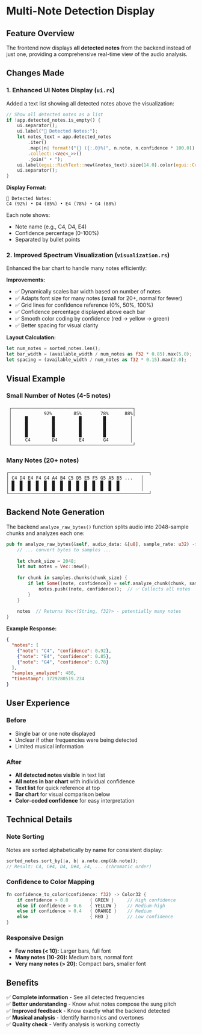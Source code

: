 # Multi-Note Detection Display

## Feature Overview

The frontend now displays **all detected notes** from the backend instead of just one, providing a comprehensive real-time view of the audio analysis.

## Changes Made

### 1. Enhanced UI Notes Display (`ui.rs`)

Added a text list showing all detected notes above the visualization:

```rust
// Show all detected notes as a list
if !app.detected_notes.is_empty() {
    ui.separator();
    ui.label("📝 Detected Notes:");
    let notes_text = app.detected_notes
        .iter()
        .map(|n| format!("{} ({:.0}%)", n.note, n.confidence * 100.0))
        .collect::<Vec<_>>()
        .join(" • ");
    ui.label(egui::RichText::new(&notes_text).size(14.0).color(egui::Color32::BLUE));
    ui.separator();
}
```

**Display Format:**
```
📝 Detected Notes:
C4 (92%) • D4 (85%) • E4 (78%) • G4 (88%)
```

Each note shows:
- Note name (e.g., C4, D4, E4)
- Confidence percentage (0-100%)
- Separated by bullet points

### 2. Improved Spectrum Visualization (`visualization.rs`)

Enhanced the bar chart to handle many notes efficiently:

**Improvements:**
- ✅ Dynamically scales bar width based on number of notes
- ✅ Adapts font size for many notes (small for 20+, normal for fewer)
- ✅ Grid lines for confidence reference (0%, 50%, 100%)
- ✅ Confidence percentage displayed above each bar
- ✅ Smooth color coding by confidence (red → yellow → green)
- ✅ Better spacing for visual clarity

**Layout Calculation:**
```rust
let num_notes = sorted_notes.len();
let bar_width = (available_width / num_notes as f32 * 0.85).max(5.0);
let spacing = (available_width / num_notes as f32 * 0.15).max(2.0);
```

## Visual Example

### Small Number of Notes (4-5 notes)
```
 ┌─────────────────────────────────────────────┐
 │            92%        85%       78%      88%│
 │     █         █         █        █         │
 │     █         █         █        █         │
 │     █         █         █        █         │
 │     █         █         █        █         │
 │     C4        D4        E4       G4        │
 └─────────────────────────────────────────────┘
```

### Many Notes (20+ notes)
```
┌────────────────────────────────────────────────────┐
│ C4 D4 E4 F4 G4 A4 B4 C5 D5 E5 F5 G5 A5 B5 ...   │
│ █  █  █  █  █  █  █  █  █  █  █  █  █  █        │
│ █  █  █  █  █  █  █  █  █  █  █  █  █  █        │
└────────────────────────────────────────────────────┘
```

## Backend Note Generation

The backend `analyze_raw_bytes()` function splits audio into 2048-sample chunks and analyzes each one:

```rust
pub fn analyze_raw_bytes(&self, audio_data: &[u8], sample_rate: u32) -> Vec<(String, f32)> {
    // ... convert bytes to samples ...
    
    let chunk_size = 2048;
    let mut notes = Vec::new();
    
    for chunk in samples.chunks(chunk_size) {
        if let Some((note, confidence)) = self.analyze_chunk(chunk, sample_rate) {
            notes.push((note, confidence));  // ✅ Collects all notes
        }
    }
    
    notes  // Returns Vec<(String, f32)> - potentially many notes
}
```

**Example Response:**
```json
{
  "notes": [
    {"note": "C4", "confidence": 0.92},
    {"note": "E4", "confidence": 0.85},
    {"note": "G4", "confidence": 0.78}
  ],
  "samples_analyzed": 480,
  "timestamp": 1729280519.234
}
```

## User Experience

### Before
- Single bar or one note displayed
- Unclear if other frequencies were being detected
- Limited musical information

### After
- **All detected notes visible** in text list
- **All notes in bar chart** with individual confidence
- **Text list** for quick reference at top
- **Bar chart** for visual comparison below
- **Color-coded confidence** for easy interpretation

## Technical Details

### Note Sorting
Notes are sorted alphabetically by name for consistent display:
```rust
sorted_notes.sort_by(|a, b| a.note.cmp(&b.note));
// Result: C4, C#4, D4, D#4, E4, ... (chromatic order)
```

### Confidence to Color Mapping
```rust
fn confidence_to_color(confidence: f32) -> Color32 {
    if confidence > 0.8        { GREEN }     // High confidence
    else if confidence > 0.6   { YELLOW }    // Medium-high
    else if confidence > 0.4   { ORANGE }    // Medium
    else                       { RED }       // Low confidence
}
```

### Responsive Design
- **Few notes (< 10):** Larger bars, full font
- **Many notes (10-20):** Medium bars, normal font  
- **Very many notes (> 20):** Compact bars, smaller font

## Benefits

✅ **Complete information** - See all detected frequencies  
✅ **Better understanding** - Know what notes compose the sung pitch  
✅ **Improved feedback** - Know exactly what the backend detected  
✅ **Musical analysis** - Identify harmonics and overtones  
✅ **Quality check** - Verify analysis is working correctly

